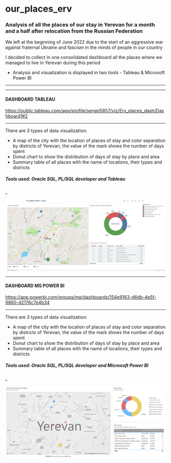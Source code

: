 # our_places_erv
### Analysis of all the places of our stay in Yerevan for a month and a half after relocation from the Russian Federation

We left at the beginning of June 2022 due to the start of an aggressive war against fraternal Ukraine and fascism in the minds of people in our country

I decided to collect in one consolidated dashboard all the places where we managed to live in Yerevan during this period

- Analysis and visualization is displayed in two tools - Tableau & Microsoft Power BI


______________________________________________________________________________________
--------------------------------------------------------------------------------------

#### DASHBOARD TABLEAU

https://public.tableau.com/app/profile/sergei5857/viz/Erv_places_dash/Dashboard1#2
_____________________________________

There are 3 types of data visualization:
- A map of the city with the location of places of stay and color separation by districts of Yerevan, the value of the mark shows the number of days spent
- Donut chart to show the distribution of days of stay by place and area
- Summary table of all places with the name of locations, their types and districts

##### Tools used: Oracle SQL, PL/SQL developer and Tableau
_

![image](https://github.com/Wreiler/our_places_erv/blob/main/dash_Tableau.png)


_____________________________________

#### DASHBOARD MS POWER BI

https://app.powerbi.com/groups/me/dashboards/154e9163-d6db-4e5f-9860-d2176c7e4b34
_____________________________________

There are 3 types of data visualization:
- A map of the city with the location of places of stay and color separation by districts of Yerevan, the value of the mark shows the number of days spent
- Donut chart to show the distribution of days of stay by place and area
- Summary table of all places with the name of locations, their types and districts

##### Tools used: Oracle SQL, PL/SQL developer and Microsoft Power BI
_

![image](https://github.com/Wreiler/our_places_erv/blob/main/dash_powerBI.png)
